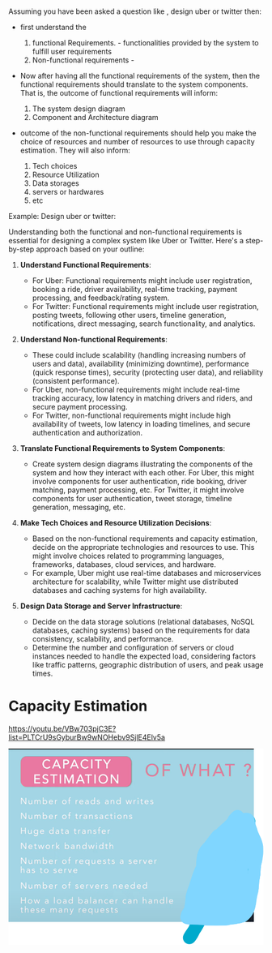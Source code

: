 #

Assuming you have been asked a question like , design uber or twitter then:

- first understand the
    1)  functional Requirements. - functionalities provided by the system to fulfill user requirements
    2)  Non-functional requirements - 

- Now after having all the functional requirements of the system, then the functional requirements should translate to the system components. That is, the outcome of functional requirements will inform:
        
    1) The system design diagram
    2) Component and Architecture diagram 

- outcome of the non-functional requirements should help you make the choice of resources and number of resources to use through capacity estimation. They will also inform:
    1) Tech choices
    2)  Resource Utilization
    3) Data storages
    4) servers or hardwares
    5) etc
 
 Example: Design uber or twitter:

 Understanding both the functional and non-functional requirements is essential for designing a complex system like Uber or Twitter. Here's a step-by-step approach based on your outline:

1. **Understand Functional Requirements**:
   - For Uber: Functional requirements might include user registration, booking a ride, driver availability, real-time tracking, payment processing, and feedback/rating system.
   - For Twitter: Functional requirements might include user registration, posting tweets, following other users, timeline generation, notifications, direct messaging, search functionality, and analytics.

2. **Understand Non-functional Requirements**:
   - These could include scalability (handling increasing numbers of users and data), availability (minimizing downtime), performance (quick response times), security (protecting user data), and reliability (consistent performance).
   - For Uber, non-functional requirements might include real-time tracking accuracy, low latency in matching drivers and riders, and secure payment processing.
   - For Twitter, non-functional requirements might include high availability of tweets, low latency in loading timelines, and secure authentication and authorization.

3. **Translate Functional Requirements to System Components**:
   - Create system design diagrams illustrating the components of the system and how they interact with each other. For Uber, this might involve components for user authentication, ride booking, driver matching, payment processing, etc. For Twitter, it might involve components for user authentication, tweet storage, timeline generation, messaging, etc.

4. **Make Tech Choices and Resource Utilization Decisions**:
   - Based on the non-functional requirements and capacity estimation, decide on the appropriate technologies and resources to use. This might involve choices related to programming languages, frameworks, databases, cloud services, and hardware.
   - For example, Uber might use real-time databases and microservices architecture for scalability, while Twitter might use distributed databases and caching systems for high availability.

5. **Design Data Storage and Server Infrastructure**:
   - Decide on the data storage solutions (relational databases, NoSQL databases, caching systems) based on the requirements for data consistency, scalability, and performance.
   - Determine the number and configuration of servers or cloud instances needed to handle the expected load, considering factors like traffic patterns, geographic distribution of users, and peak usage times.

# Capacity Estimation
https://youtu.be/VBw703pjC3E?list=PLTCrU9sGyburBw9wNOHebv9SjlE4Elv5a

![capacity-estimation](./Assets/capacity-estimation.png)